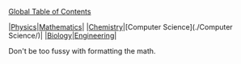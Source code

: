 [Global Table of Contents](./TOC)

|[Physics](./Physics/)|[Mathematics](./Mathematics/)|
|[Chemistry](./Chemistry/)|[Computer Science](./Computer Science/)|
|[Biology](./Biology/)|[Engineering](./Engineering/)|


Don't be too fussy with formatting the math.